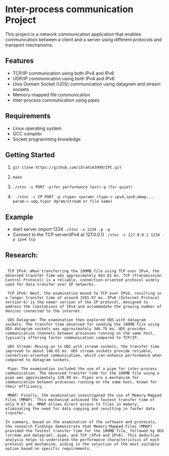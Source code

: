 # Inter-process communication Project

This project is a network communication application that enables communication between a client and a server using different protocols and transport mechanisms.

## Features

- TCP/IP communication using both IPv4 and IPv6
- UDP/IP communication using both IPv4 and IPv6
- Unix Domain Socket (UDS) communication using datagram and stream sockets
- Memory-mapped file communication
- Inter-process communication using pipes

## Requirements

- Linux operating system
- GCC compiler
- Socket programming knowledge

## Getting Started

1) ` git clone https://github.com/ibrahim3999/IPC.git `
   
2) ` make ` 
   
3) ` ./stnc -s PORT -p(for performance test)-q (for quiet) `
  
4) `  ./stnc -c IP PORT -p <type> <param> (type-> ipv4,ipv6,mmap,... param-> udp,tcpor dgram/stream or file name) `
   
 ## Example
 * start server onport 1234 ` ./stnc -s 1234 -p -q `
 * Connect to the TCP server(IPv4 at 127.0.0.1) ` ./stnc -c 127.0.0.1 1234 -p ipv4 tcp `
   
   
## Research:
   ``` The examination focused on transferring a 100MB file and comparing the transfer      times using different protocols and mechanisms. The software under examination included TCP (IPv4 and IPv6), Unix Domain Sockets (UDS) with datagram and stream sockets, pipe, and Memory-Mapped Files (MMAP).

    TCP IPv4: When transferring the 100MB file using TCP over IPv4, the observed transfer time was approximately 663.01 ms. TCP (Transmission Control Protocol) is a reliable, connection-oriented protocol widely used for data transfer over IP networks.

    TCP IPv6: Next, the examination moved to TCP over IPv6, resulting in a longer transfer time of around 1591.97 ms. IPv6 (Internet Protocol version 6) is the newer version of the IP protocol, designed to address the limitations of IPv4 and accommodate the growing number of devices connected to the internet.

    UDS Datagram: The examination then explored UDS with datagram sockets. The transfer time observed for sending the 100MB file using UDS datagram sockets was approximately 346.78 ms. UDS provides communication channels between processes running on the same host, typically offering faster communication compared to TCP/IP.

    UDS Stream: Moving on to UDS with stream sockets, the transfer time improved to about 146.65 ms. UDS stream sockets provide reliable, connection-oriented communication, which can enhance performance when compared to datagram sockets.

    Pipe: The examination included the use of a pipe for inter-process communication. The observed transfer time for the 100MB file using a pipe was approximately 139.99 ms. Pipes are a mechanism for communication between processes running on the same host, known for their efficiency.

    MMAP: Finally, the examination investigated the use of Memory-Mapped Files (MMAP). This mechanism achieved the fastest transfer time of only 0.67 ms. MMAP allows direct access to files in memory, eliminating the need for data copying and resulting in faster data transfer.

In summary, based on the examination of the software and protocols, the research findings demonstrate that Memory-Mapped Files (MMAP) provided the fastest transfer time for the 100MB file, followed by UDS (stream and datagram), pipe, and TCP (IPv4 and IPv6). This deductive analysis helps to understand the performance characteristics of each protocol and mechanism, aiding in the selection of the most suitable option based on specific requirements. ```